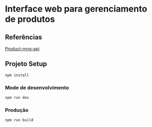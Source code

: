 # Interface web para gerenciamento de produtos

## Referências
[Product-mng-api](https://github.com/JuniorPaula/product-mng-api)

## Projeto Setup

```sh
npm install
```

### Mode de desenvolvimento

```sh
npm run dev
```

### Produção

```sh
npm run build
```
